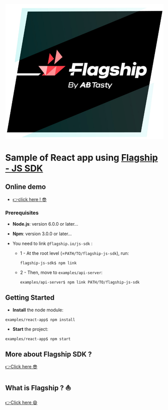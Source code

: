 ![Flagship logo](../../src/assets/img/flagshipLogo.jpg)

  

# Sample of React app using [Flagship - JS SDK](../../README.md)

  
## Online demo
<ul style="line-height:1.4;"><li><a href='https://abtasty.github.io/flagship-js-sdk/'>👉click here ! 😎</a></li></ul>

### Prerequisites

  

- **Node.js**: version 6.0.0 or later...

- **Npm**: version 3.0.0 or later...

- You need to link `@flagship.io/js-sdk` :
  - 1 - At the root level (=`PATH/TO/flagship-js-sdk`), run:

    ```
    flagship-js-sdk$ npm link
    ```
  - 2 - Then, move to `examples/api-server`:
    ```
    examples/api-server$ npm link PATH/TO/flagship-js-sdk
    ```

  

## Getting Started

  

- **Install** the node module:

  

```
examples/react-app$ npm install
```

- **Start** the project:

```
examples/react-app$ npm start
```

## More about Flagship SDK ?

[👉Click here 😎](../../README.md)

## What is Flagship ? ⛵️

[👉Click here 😄](https://www.abtasty.com/solutions-product-teams/)